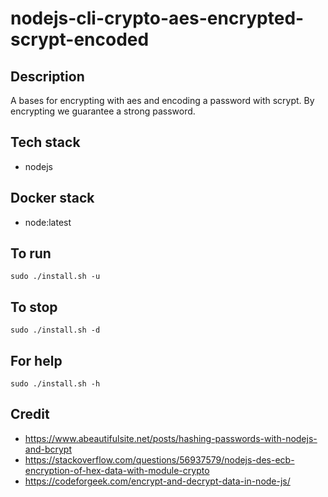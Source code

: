 # nodejs-cli-crypto-aes-encrypted-scrypt-encoded

## Description
A bases for encrypting with aes
and encoding a password with scrypt.
By encrypting we guarantee a strong
password.

## Tech stack
- nodejs

## Docker stack
- node:latest

## To run
`sudo ./install.sh -u`

## To stop
`sudo ./install.sh -d`

## For help
`sudo ./install.sh -h`

## Credit
- https://www.abeautifulsite.net/posts/hashing-passwords-with-nodejs-and-bcrypt
- https://stackoverflow.com/questions/56937579/nodejs-des-ecb-encryption-of-hex-data-with-module-crypto
- https://codeforgeek.com/encrypt-and-decrypt-data-in-node-js/

